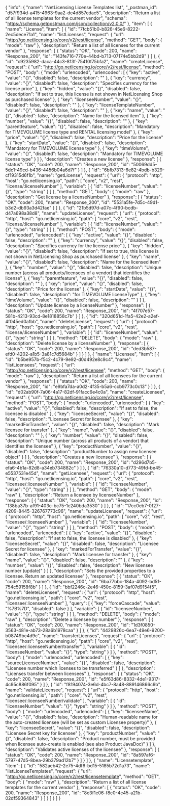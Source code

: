 {
  "info": {
    "name": "NetLicensing License Templates list",
    "_postman_id": "d57f934d-a415-4963-9aa2-de4d857edac5",
    "description": "Return a list of all license templates for the current vendor",
    "schema": "https://schema.getpostman.com/json/collection/v2.0.0/"
  },
  "item": [
    {
      "name": "License",
      "item": [
        {
          "id": "7fcb51b0-b826-45e6-8222-2ec5dece71a1",
          "name": "listLicenses",
          "request": {
            "url": "http://go.netlicensing.io/core/v2/rest/license",
            "method": "GET",
            "body": {
              "mode": "raw"
            },
            "description": "Return a list of all licenses for the current vendor"
          },
          "response": [
            {
              "status": "OK",
              "code": 200,
              "name": "Response_200",
              "id": "143fe716-770e-44bd-b713-07174e5bb2d9"
            }
          ]
        },
        {
          "id": "c9235982-daca-44c3-813f-75410f75bfa2",
          "name": "createLicense",
          "request": {
            "url": "http://go.netlicensing.io/core/v2/rest/license",
            "method": "POST",
            "body": {
              "mode": "urlencoded",
              "urlencoded": [
                {
                  "key": "active",
                  "value": "{}",
                  "disabled": false,
                  "description": ""
                },
                {
                  "key": "currency",
                  "value": "{}",
                  "disabled": false,
                  "description": "Specifies currency for the license price"
                },
                {
                  "key": "hidden",
                  "value": "{}",
                  "disabled": false,
                  "description": "If set to true, this license is not shown in NetLicensing Shop as purchased license"
                },
                {
                  "key": "licenseeNumber",
                  "value": "{}",
                  "disabled": false,
                  "description": ""
                },
                {
                  "key": "licenseTemplateNumber",
                  "value": "{}",
                  "disabled": false,
                  "description": ""
                },
                {
                  "key": "name",
                  "value": "{}",
                  "disabled": false,
                  "description": "Name for the licensed item"
                },
                {
                  "key": "number",
                  "value": "{}",
                  "disabled": false,
                  "description": ""
                },
                {
                  "key": "parentfeature",
                  "value": "{}",
                  "disabled": false,
                  "description": "Mandatory for TIMEVOLUME license type and RENTAL licensing model"
                },
                {
                  "key": "price",
                  "value": "{}",
                  "disabled": false,
                  "description": "Price for the license"
                },
                {
                  "key": "startDate",
                  "value": "{}",
                  "disabled": false,
                  "description": "Mandatory for TIMEVOLUME license type"
                },
                {
                  "key": "timeVolume",
                  "value": "{}",
                  "disabled": false,
                  "description": "Mandatory for TIMEVOLUME license type"
                }
              ]
            },
            "description": "Creates a new license"
          },
          "response": [
            {
              "status": "OK",
              "code": 200,
              "name": "Response_200",
              "id": "50069dd5-5dc1-49cd-b436-4456b04a6d7f"
            }
          ]
        },
        {
          "id": "6bfb7313-6e82-4bdb-b329-cf19315d6f1b",
          "name": "getLicense",
          "request": {
            "url": {
              "protocol": "http",
              "host": "go.netlicensing.io",
              "path": [
                "core",
                "v2",
                "rest",
                "license/:licenseNumber"
              ],
              "variable": [
                {
                  "id": "licenseNumber",
                  "value": "{}",
                  "type": "string"
                }
              ]
            },
            "method": "GET",
            "body": {
              "mode": "raw"
            },
            "description": "Get license by a licenseNumber"
          },
          "response": [
            {
              "status": "OK",
              "code": 200,
              "name": "Response_200",
              "id": "5531a5fe-7d5c-49d1-b3d2-db93a3d42fae"
            }
          ]
        },
        {
          "id": "21b5d97d-a07c-4f90-bcdb-d47a698a38d8",
          "name": "updateLicense",
          "request": {
            "url": {
              "protocol": "http",
              "host": "go.netlicensing.io",
              "path": [
                "core",
                "v2",
                "rest",
                "license/:licenseNumber"
              ],
              "variable": [
                {
                  "id": "licenseNumber",
                  "value": "{}",
                  "type": "string"
                }
              ]
            },
            "method": "POST",
            "body": {
              "mode": "urlencoded",
              "urlencoded": [
                {
                  "key": "active",
                  "value": "{}",
                  "disabled": false,
                  "description": ""
                },
                {
                  "key": "currency",
                  "value": "{}",
                  "disabled": false,
                  "description": "Specifies currency for the license price"
                },
                {
                  "key": "hidden",
                  "value": "{}",
                  "disabled": false,
                  "description": "If set to true, this license is not shown in NetLicensing Shop as purchased license"
                },
                {
                  "key": "name",
                  "value": "{}",
                  "disabled": false,
                  "description": "Name for the licensed item"
                },
                {
                  "key": "number",
                  "value": "{}",
                  "disabled": false,
                  "description": "Unique number (across all products/licensees of a vendor) that identifies the license"
                },
                {
                  "key": "parentfeature",
                  "value": "{}",
                  "disabled": false,
                  "description": ""
                },
                {
                  "key": "price",
                  "value": "{}",
                  "disabled": false,
                  "description": "Price for the license"
                },
                {
                  "key": "startDate",
                  "value": "{}",
                  "disabled": false,
                  "description": "for TIMEVOLUME licenseType"
                },
                {
                  "key": "timeVolume",
                  "value": "{}",
                  "disabled": false,
                  "description": ""
                }
              ]
            },
            "description": "Update license by a licenseNumber"
          },
          "response": [
            {
              "status": "OK",
              "code": 200,
              "name": "Response_200",
              "id": "4f707e57-581b-4213-93cd-8e1818858c7b"
            }
          ]
        },
        {
          "id": "320d651d-1fa5-42e2-a2ef-4f045ed0afbb",
          "name": "deleteLicense",
          "request": {
            "url": {
              "protocol": "http",
              "host": "go.netlicensing.io",
              "path": [
                "core",
                "v2",
                "rest",
                "license/:licenseNumber"
              ],
              "variable": [
                {
                  "id": "licenseNumber",
                  "value": "{}",
                  "type": "string"
                }
              ]
            },
            "method": "DELETE",
            "body": {
              "mode": "raw"
            },
            "description": "Delete license by a licenseNumber"
          },
          "response": [
            {
              "status": "OK",
              "code": 200,
              "name": "Response_200",
              "id": "ded3b587-efd0-4202-a1b5-3a81c7d5684b"
            }
          ]
        }
      ]
    },
    {
      "name": "Licensee",
      "item": [
        {
          "id": "b5be957b-f5c2-4c79-9e92-d0d492e8c9c4",
          "name": "listLicensees",
          "request": {
            "url": "http://go.netlicensing.io/core/v2/rest/licensee",
            "method": "GET",
            "body": {
              "mode": "raw"
            },
            "description": "Return a list of all licensees for the current vendor"
          },
          "response": [
            {
              "status": "OK",
              "code": 200,
              "name": "Response_200",
              "id": "e9bfa7da-a0d2-4f35-b5a6-ccb9773c0c13"
            }
          ]
        },
        {
          "id": "d02ab90f-7a06-4a17-82df-91facc6e4c0a",
          "name": "createLicensee",
          "request": {
            "url": "http://go.netlicensing.io/core/v2/rest/licensee",
            "method": "POST",
            "body": {
              "mode": "urlencoded",
              "urlencoded": [
                {
                  "key": "active",
                  "value": "{}",
                  "disabled": false,
                  "description": "If set to false, the licensee is disabled"
                },
                {
                  "key": "licenseeSecret",
                  "value": "{}",
                  "disabled": false,
                  "description": "Licensee Secret for licensee"
                },
                {
                  "key": "markedForTransfer",
                  "value": "{}",
                  "disabled": false,
                  "description": "Mark licensee for transfer"
                },
                {
                  "key": "name",
                  "value": "{}",
                  "disabled": false,
                  "description": ""
                },
                {
                  "key": "number",
                  "value": "{}",
                  "disabled": false,
                  "description": "Unique number (across all products of a vendor) that identifies the licensee"
                },
                {
                  "key": "productNumber",
                  "value": "{}",
                  "disabled": false,
                  "description": "productNumber to assign new licensee object"
                }
              ]
            },
            "description": "Creates a new licensee"
          },
          "response": [
            {
              "status": "OK",
              "code": 200,
              "name": "Response_200",
              "id": "d296d7b5-efa6-4b1a-82d8-a34eb734882c"
            }
          ]
        },
        {
          "id": "76330a10-d773-49fd-be45-e5537531e45d",
          "name": "getLicensee",
          "request": {
            "url": {
              "protocol": "http",
              "host": "go.netlicensing.io",
              "path": [
                "core",
                "v2",
                "rest",
                "licensee/:licenseeNumber"
              ],
              "variable": [
                {
                  "id": "licenseeNumber",
                  "value": "{}",
                  "type": "string"
                }
              ]
            },
            "method": "GET",
            "body": {
              "mode": "raw"
            },
            "description": "Return a licensee by licenseeNumber"
          },
          "response": [
            {
              "status": "OK",
              "code": 200,
              "name": "Response_200",
              "id": "138ba37b-af91-403c-bc75-1c240bda3530"
            }
          ]
        },
        {
          "id": "17cc0eb7-0f27-4209-8445-326767773c96",
          "name": "updateLicensee",
          "request": {
            "url": {
              "protocol": "http",
              "host": "go.netlicensing.io",
              "path": [
                "core",
                "v2",
                "rest",
                "licensee/:licenseeNumber"
              ],
              "variable": [
                {
                  "id": "licenseeNumber",
                  "value": "{}",
                  "type": "string"
                }
              ]
            },
            "method": "POST",
            "body": {
              "mode": "urlencoded",
              "urlencoded": [
                {
                  "key": "active",
                  "value": "{}",
                  "disabled": false,
                  "description": "If set to false, the licensee is disabled"
                },
                {
                  "key": "licenseeSecret",
                  "value": "{}",
                  "disabled": false,
                  "description": "Licensee Secret for licensee"
                },
                {
                  "key": "markedForTransfer",
                  "value": "{}",
                  "disabled": false,
                  "description": "Mark licensee for transfer"
                },
                {
                  "key": "name",
                  "value": "{}",
                  "disabled": false,
                  "description": ""
                },
                {
                  "key": "number",
                  "value": "{}",
                  "disabled": false,
                  "description": "New licensee number (update)"
                }
              ]
            },
            "description": "Sets the provided properties to a licensee. Return an updated licensee"
          },
          "response": [
            {
              "status": "OK",
              "code": 200,
              "name": "Response_200",
              "id": "6ba77bbc-184a-4092-bd51-754c59158f8b"
            }
          ]
        },
        {
          "id": "bbf2246c-2e46-450c-8159-3af07d9154f5",
          "name": "deleteLicensee",
          "request": {
            "url": {
              "protocol": "http",
              "host": "go.netlicensing.io",
              "path": [
                "core",
                "v2",
                "rest",
                "licensee/:licenseeNumber"
              ],
              "query": [
                {
                  "key": "forceCascade",
                  "value": "%7B%7D",
                  "disabled": false
                }
              ],
              "variable": [
                {
                  "id": "licenseeNumber",
                  "value": "{}",
                  "type": "string"
                }
              ]
            },
            "method": "DELETE",
            "body": {
              "mode": "raw"
            },
            "description": "Delete a licensee by number"
          },
          "response": [
            {
              "status": "OK",
              "code": 200,
              "name": "Response_200",
              "id": "1d3f0850-3563-481e-ab73-28a6b1978caa"
            }
          ]
        },
        {
          "id": "4429826c-6ea7-49e6-9200-b08749bc4d9c",
          "name": "transferLicenses",
          "request": {
            "url": {
              "protocol": "http",
              "host": "go.netlicensing.io",
              "path": [
                "core",
                "v2",
                "rest",
                "licensee/:licenseeNumber/transfer"
              ],
              "variable": [
                {
                  "id": "licenseeNumber",
                  "value": "{}",
                  "type": "string"
                }
              ]
            },
            "method": "POST",
            "body": {
              "mode": "urlencoded",
              "urlencoded": [
                {
                  "key": "sourceLicenseeNumber",
                  "value": "{}",
                  "disabled": false,
                  "description": "Licensee number which licenses to be transferred"
                }
              ]
            },
            "description": "Licenses transfer between licensees"
          },
          "response": [
            {
              "status": "OK",
              "code": 200,
              "name": "Response_200",
              "id": "e5f63d86-8332-4de1-9317-4c95c886f095"
            }
          ]
        },
        {
          "id": "f8194074-3e6d-4bc7-8a48-889146866c9b",
          "name": "validateLicensee",
          "request": {
            "url": {
              "protocol": "http",
              "host": "go.netlicensing.io",
              "path": [
                "core",
                "v2",
                "rest",
                "licensee/:licenseeNumber/validate"
              ],
              "variable": [
                {
                  "id": "licenseeNumber",
                  "value": "{}",
                  "type": "string"
                }
              ]
            },
            "method": "POST",
            "body": {
              "mode": "urlencoded",
              "urlencoded": [
                {
                  "key": "licenseeName",
                  "value": "{}",
                  "disabled": false,
                  "description": "Human-readable name for the auto-created licensee (will be set as custom Licensee property)"
                },
                {
                  "key": "licenseeSecret",
                  "value": "{}",
                  "disabled": false,
                  "description": "Licensee Secret key for licensee"
                },
                {
                  "key": "productNumber",
                  "value": "{}",
                  "disabled": false,
                  "description": "Product number, must be provided when licensee auto-create is enabled (see also Product JavaDoc)"
                }
              ]
            },
            "description": "Validates active licenses of the licensee"
          },
          "response": [
            {
              "status": "OK",
              "code": 200,
              "name": "Response_200",
              "id": "8a597af6-5797-47d5-8bea-29b379ad12b7"
            }
          ]
        }
      ]
    },
    {
      "name": "Licensetemplate",
      "item": [
        {
          "id": "582aeb42-2e75-4df6-bd15-5185b72d1a73",
          "name": "listLicenseTemplates",
          "request": {
            "url": "http://go.netlicensing.io/core/v2/rest/licensetemplate",
            "method": "GET",
            "body": {
              "mode": "raw"
            },
            "description": "Return a list of all license templates for the current vendor"
          },
          "response": [
            {
              "status": "OK",
              "code": 200,
              "name": "Response_200",
              "id": "8e3f1e06-f8c0-4c45-a21b-02df59364843"
            }
          ]
        }
      ]
    }
  ]
}